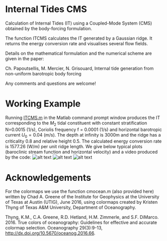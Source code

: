 # Internal Tides CMS

Calculation of Internal Tides (IT) using a Coupled-Mode System (CMS) obtained
by the body-forcing formulation.

The function ITCMS calculates the IT generated by a Gaussian ridge.
It returns the energy conversion rate and visualises several flow fields.

Details on the mathematical formulation and the numerical scheme are given in the paper:

Ch. Papoutsellis, M. Mercier, N. Grisouard, Internal tide generation from non-uniform barotropic body forcing

Any comments and questions are welcome!


# Working Example
Running [ITCMS.m](ITCMS.m) in the Matlab command prompt window produces the IT corresponding to the $M_2$ tidal constituent with constant stratification N=0.0015 (1/s), Coriolis frequency f = 0.0001 (1/s) and horizontal barotropic current $U_0 = 0.04$ (m/s). The depth at infinity is 3000m and the ridge has a criticality 0.8 and relative height 0.5. The calculated energy conversion rate is 1577.26 (W/m) per unit ridge length. We give below typical plots (baroclinic stream function and horizontal velocity) and a video produced by the code:
![alt text](https://github.com/ChPapoutsellis/InternalTidesCMSv1.0/blob/main/OUTPUT/psi.png?raw=true)
![alt text](https://github.com/ChPapoutsellis/InternalTidesCMSv1.0/blob/main/OUTPUT/u.png?raw=true)
![alt text](https://github.com/ChPapoutsellis/InternalTidesCMSv1.0/blob/main/OUTPUT/VIDEO.gif?raw=true)

# Acknowledgements
For the colormaps we use the function cmocean.m (also provided here) written by Chad A. Greene of the Institute for Geophysics at the 
University of Texas at Austin (UTIG), June 2016, using colormaps created by Kristen
Thyng of Texas A&M University, Department of Oceanography.

Thyng, K.M., C.A. Greene, R.D. Hetland, H.M. Zimmerle, and S.F. DiMarco. 2016. True 
colors of oceanography: Guidelines for effective and accurate colormap selection. 
Oceanography 29(3):9-13, http://dx.doi.org/10.5670/oceanog.2016.66.

